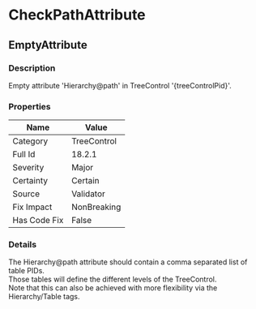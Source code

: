 ﻿---  
uid: Validator_18_2_1  
---

# CheckPathAttribute

## EmptyAttribute

### Description

Empty attribute 'Hierarchy@path' in TreeControl '{treeControlPid}'.

### Properties

| Name         | Value       |
| ------------ | ----------- |
| Category     | TreeControl |
| Full Id      | 18.2.1      |
| Severity     | Major       |
| Certainty    | Certain     |
| Source       | Validator   |
| Fix Impact   | NonBreaking |
| Has Code Fix | False       |

### Details

The Hierarchy@path attribute should contain a comma separated list of table PIDs.  
Those tables will define the different levels of the TreeControl.  
Note that this can also be achieved with more flexibility via the Hierarchy\/Table tags.
